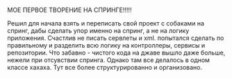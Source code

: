 МОЕ ПЕРВОЕ ТВОРЕНИЕ НА СПРИНГЕ!!!!!

Решил для начала взять и переписать свой проект с собаками на спринг, дабы сделать упор именно на спринг, а не на логику приложения. Счастлив не писать сервлеты и xml. попытался сделать по правильному и разделить всю логику на контроллеры, сервисы и репозитории. Что забавно - чистого кода на джаве вышло даже больше, нежели при отсувствии спринга. Однако там все делалось в одном классе хахаха. Тут все более структурированно и организовано.
